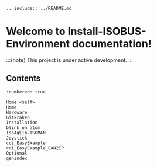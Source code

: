 ```{eval-rst}
.. include:: ../README.md
```

# Welcome to Install-ISOBUS-Environment documentation!

:::{note}
This project is under active development.
:::

## Contents

```{toctree}
:numbered: true

Home <self>
Home
Hardware
Gitkraken
Installation
blink_on_atom
IsoAgLib-ISOMAN
Joystick
cci_EasyExample
cci_EasyExample_CAN2IP
Optional
genindex
```
